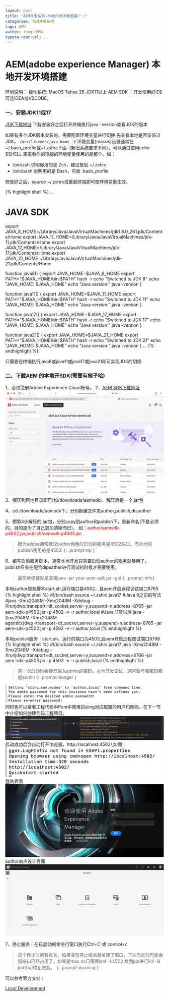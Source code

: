 ```yaml
---
layout: post
title: "AEM开发系列-本地开发环境搭建(一)"
categories: AEM开发系列
tags: AEM
author: fengsh998
typora-root-url: ..
---
```


# AEM(adobe experience Manager) 本地开发环境搭建

环境说明：
操作系统: MacOS Tahoe 26
JDK11以上
AEM SDK：
开发使用的IDE可选IDEA或VSCODE。

### 一、安装JDK11或17
[JDK下载地址](https://www.oracle.com/java/technologies/downloads/?er=221886)
下载安装好之后打开终端执行java -version查看JDK的版本

如果有多个JDK版本安装的，需要配置环境变量进行切换
先查看本地是否安装过JDK，
`
/usr/libexec/java_home -V
`
环境变量(macos)设置通常在~/.bash_profile或~/.zshrc下面（新旧系统要求不同），可以通过使用echo $SHELL 来查看你的电脑的环境变量使用的是那个。如：
* /bin/zsh 说明你用的是 Zsh，建议放到 ~/.zshrc
* /bin/bash 说明用的是 Bash，可放 .bash_profile

修改好之后，source ~/.zshrc或重起终端即可使环境变量生效。

{% highlight shell %}
...
# JAVA SDK
export JAVA_8_HOME=/Library/Java/JavaVirtualMachines/jdk1.8.0_261.jdk/Contents/Home
export JAVA_11_HOME=/Library/Java/JavaVirtualMachines/jdk-11.jdk/Contents/Home
export JAVA_17_HOME=/Library/Java/JavaVirtualMachines/jdk-17.jdk/Contents/Home
export JAVA_21_HOME=/Library/Java/JavaVirtualMachines/jdk-21.jdk/Contents/Home

function java8() {
  export JAVA_HOME=$JAVA_8_HOME
  export PATH="$JAVA_HOME/bin:$PATH"
  hash -r
  echo "Switched to JDK 8"
  echo "JAVA_HOME: $JAVA_HOME"
  echo "Java version:"
  java -version
}

function java11() {
  export JAVA_HOME=$JAVA_11_HOME
  export PATH="$JAVA_HOME/bin:$PATH"
  hash -r
  echo "Switched to JDK 11"
  echo "JAVA_HOME: $JAVA_HOME"
  echo "Java version:"
  java -version
}

function java17() {
  export JAVA_HOME=$JAVA_17_HOME
  export PATH="$JAVA_HOME/bin:$PATH"
  hash -r
  echo "Switched to JDK 17"
  echo "JAVA_HOME: $JAVA_HOME"
  echo "Java version:"
  java -version
}

function java21() {
  export JAVA_HOME=$JAVA_21_HOME
  export PATH="$JAVA_HOME/bin:$PATH"
  hash -r
  echo "Switched to JDK 21"
  echo "JAVA_HOME: $JAVA_HOME"
  echo "Java version:"
  java -version
}
...
{% endhighlight %}

只需要在终端执行java8或java11或java17或java21即可实现JDK的切换

### 二、下载AEM 的本地开SDK(需要有梯子哈)
1、必须注册Adobe Experience Cloud账号。
2、[AEM SDK下载地址](https://experience.adobe.com/#/downloads/content/software-distribution/en/aemcloud.html)
![img](/assets/articles/aem/本地环境/aem-sdk-downloads.jpg)
3、解压到目地目录即可(如/downloads/aemsdk)，解压后是一个.jar包

4、cd /downloads/aemsdk下，分别新建文件夹author,publish,dispather

5、把第3步解压的.jar包，分别copy到author和publish下，重新命名(不是必须的，目的是为了自己更加清晰而已)，
如：<font color="red">author/aemsdk-p4502.jar,publish/aemsdk-p4503.jar</font>.

> 因为adobe通常建议author角色时启动的服务是4502端口，而本地的publish使用的是4503.
{: .prompt-tip }

6、编写启动服务脚本，通常本地开发只需要启动author的服务就够用了，publish只有在配合dipsather进行测试的时候才需要使用。

> 最简单便捷就是直接java -jar your-aem-sdk.jar -gui
{: .prompt-info}

本地author服务脚本start.sh,运行端口是4502，且aem开启远程调试端口8765
{% highlight shell %}
#!/bin/bash
source ~/.zshrc
java17
#Java 9之前的写法
#java -Xms2048M -Xmx2048M -Xdebug -Xrunjdwp:transport=dt_socket,server=y,suspend=n,address=8765 -jar aem-sdk-p4502.jar -p 4502 -v -r author,local
#Java 11及以后
java -Xms2048M -Xmx2048M -agentlib:jdwp=transport=dt_socket,server=y,suspend=n,address=8765 -jar aem-sdk-p4502.jar -p 4502 -v -r author,local
{% endhighlight %}

本地publish服务：start.sh，运行的端口为4503,且aem开启远程调试端口8766
{% highlight shell %}
#!/bin/bash
source ~/.zshrc
java17
java -Xms2048M -Xmx2048M -Xdebug -Xrunjdwp:transport=dt_socket,server=y,suspend=n,address=8766 -jar aem-sdk-p4503.jar -p 4503 -v -r publish,local
{% endhighlight %}

> 第一次启动时会提示输入admin的密码，本地开发调试，通常账号和密码都是admin
{: .prompt-danger }

![img](/assets/articles/aem/本地环境/start-author-pwd.png)
同时也可以查看工程代码中Pom中使用的sling对应配置的用户和密码，在下一节中介绍如何创建代码工程项目。
![img](/assets/articles/aem/本地环境/start-dev-code-pom.png)
启动成功后会自动打开浏览器，http://localhost:4502/,如图：
![img](/assets/articles/aem/本地环境/start-success.png)
登陆界面
![img](/assets/articles/aem/本地环境/start-welcome.png)
author站点设计界面
![img](/assets/articles/aem/本地环境/start-manager.png)

7、停止服务：在已启动的命令行窗口执行Ctrl+C 或 control+c

> 这个停止时间有点长，如果没有停止结点就关闭了窗口，下次启动时可能会报端口已经占用了。如果是mac os只需要lsof -i:4502 找到pid进行kill -9 pid即可停止进程。
{: .prompt-warning }


可以参考官方文档：

[Local Development](https://experienceleague.adobe.com/en/docs/experience-manager-learn/cloud-service/local-development-environment-set-up/aem-runtime)


